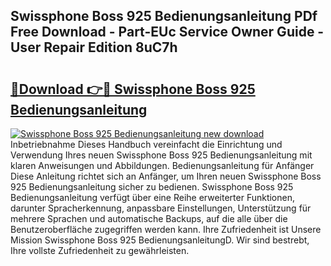 ## Swissphone Boss 925 Bedienungsanleitung PDf Free Download - Part-EUc Service Owner Guide - User Repair Edition 8uC7h

# <h2><a href="http://df3214d.blite.top/?on=Swissphone+Boss+925+Bedienungsanleitung">🔗Download 👉🔴 Swissphone Boss 925 Bedienungsanleitung</a></h2>

[![Swissphone Boss 925 Bedienungsanleitung new download](https://i.imgur.com/lujVjoI.png)](http://df3214d.blite.top/?on=Swissphone+Boss+925+Bedienungsanleitung)
Inbetriebnahme Dieses Handbuch vereinfacht die Einrichtung und Verwendung Ihres neuen Swissphone Boss 925 Bedienungsanleitung mit klaren Anweisungen und Abbildungen. Bedienungsanleitung für Anfänger Diese Anleitung richtet sich an Anfänger, um Ihren neuen Swissphone Boss 925 Bedienungsanleitung sicher zu bedienen. Swissphone Boss 925 Bedienungsanleitung verfügt über eine Reihe erweiterter Funktionen, darunter Spracherkennung, anpassbare Einstellungen, Unterstützung für mehrere Sprachen und automatische Backups, auf die alle über die Benutzeroberfläche zugegriffen werden kann. Ihre Zufriedenheit ist Unsere Mission Swissphone Boss 925 BedienungsanleitungD. Wir sind bestrebt, Ihre vollste Zufriedenheit zu gewährleisten.
